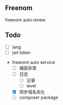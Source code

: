 ## Freenom 
freenom auto renew

## Todo
 - [ ] lang
 - [ ] jwt token 
 - freenom auto service 
    - [ ] 捕获异常
    - [ ] 日志
        - [ ] 记录
        - [ ] level
    - [x] 同步域名优化
    - [ ] composer package
